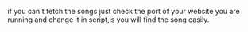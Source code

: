 if you can't fetch the songs just check the port of your website you are running and change it in script,js 
you will find the song easily.
